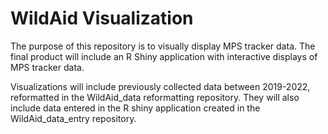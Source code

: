 # WildAid Visualization

The purpose of this repository is to visually display MPS tracker data. The final product will include an R Shiny application with interactive displays of MPS tracker data. 

Visualizations will include previously collected data between 2019-2022, reformatted in the WildAid_data reformatting repository. They will also include data entered in the R shiny application created in the WildAid_data_entry repository. 